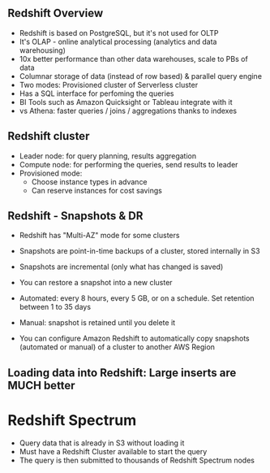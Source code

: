 ## Redshift Overview
- Redshift is based on PostgreSQL, but it's not used for OLTP
- It's OLAP - online analytical processing (analytics and data warehousing)
- 10x better performance than other data warehouses, scale to PBs of data
- Columnar storage of data (instead of row based) & parallel query engine
- Two modes: Provisioned cluster of Serverless cluster
- Has a SQL interface for perfoming the queries
- BI Tools such as Amazon Quicksight or Tableau integrate with it
- vs Athena: faster queries / joins / aggregations thanks to indexes

## Redshift cluster
- Leader node: for query planning, results aggregation
- Compute node: for performing the queries, send results to leader 
- Provisioned mode:
    - Choose instance types in advance 
    - Can reserve instances for cost savings

## Redshift - Snapshots & DR
- Redshift has "Multi-AZ" mode for some clusters
- Snapshots are point-in-time backups of a cluster, stored internally in S3
- Snapshots are incremental (only what has changed is saved)
- You can restore a snapshot into a new cluster
- Automated: every 8 hours, every 5 GB, or on a schedule. Set retention between 1 to 35 days
- Manual: snapshot is retained until you delete it

- You can configure Amazon Redshift to automatically copy snapshots (automated or manual) of a cluster to another AWS Region

## Loading data into Redshift: Large inserts are MUCH better


# Redshift Spectrum
- Query data that is already in S3 without loading it
- Must have a Redshift Cluster available to start the query
- The query is then submitted to thousands of Redshift Spectrum nodes